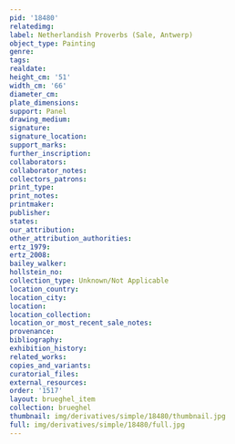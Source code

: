 ```yaml
---
pid: '18480'
relatedimg: 
label: Netherlandish Proverbs (Sale, Antwerp)
object_type: Painting
genre: 
tags: 
realdate: 
height_cm: '51'
width_cm: '66'
diameter_cm: 
plate_dimensions: 
support: Panel
drawing_medium: 
signature: 
signature_location: 
support_marks: 
further_inscription: 
collaborators: 
collaborator_notes: 
collectors_patrons: 
print_type: 
print_notes: 
printmaker: 
publisher: 
states: 
our_attribution: 
other_attribution_authorities: 
ertz_1979: 
ertz_2008: 
bailey_walker: 
hollstein_no: 
collection_type: Unknown/Not Applicable
location_country: 
location_city: 
location: 
location_collection: 
location_or_most_recent_sale_notes: 
provenance: 
bibliography: 
exhibition_history: 
related_works: 
copies_and_variants: 
curatorial_files: 
external_resources: 
order: '1517'
layout: brueghel_item
collection: brueghel
thumbnail: img/derivatives/simple/18480/thumbnail.jpg
full: img/derivatives/simple/18480/full.jpg
---
```


